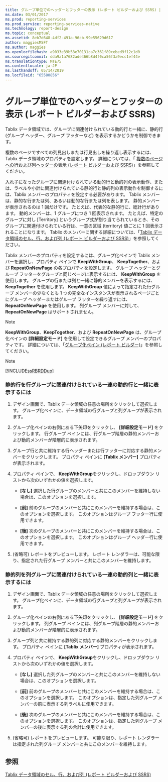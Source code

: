 ```yaml
---
title: グループ単位でのヘッダーとフッターの表示 (レポート ビルダーおよび SSRS) | Microsoft Docs
ms.date: 03/01/2017
ms.prod: reporting-services
ms.prod_service: reporting-services-native
ms.technology: report-design
ms.topic: conceptual
ms.assetid: 8eb7d648-4df2-491a-96cb-99e55629d617
author: maggiesMSFT
ms.author: maggies
ms.openlocfilehash: a9033e39b58e70131ca7c361f89cebed9f12c1d0
ms.sourcegitcommit: dda9a1a7682ade466b8d4f0ca56f3a9ecc1ef44e
ms.translationtype: MTE75
ms.contentlocale: ja-JP
ms.lasthandoff: 05/14/2019
ms.locfileid: "65580856"
---
```

# <a name="display-headers-and-footers-with-a-group-report-builder-and-ssrs"></a>グループ単位でのヘッダーとフッターの表示 (レポート ビルダーおよび SSRS)
  Tablix データ領域では、グループに関連付けられている動的行と一緒に、静的行 (グループ ヘッダー、グループ フッターなど) を表示するかどうかを制御できます。  
  
 複数のページですべての列見出しまたは行見出しを繰り返し表示するには、Tablix データ領域のプロパティを設定します。 詳細については、「 [複数のページへの行および列ヘッダーの表示 (レポート ビルダーおよび SSRS)](display-row-and-column-headers-on-multiple-pages-report-builder-and-ssrs.md)」を参照してください。  
  
 入れ子になったグループに関連付けられている動的行と動的列の表示動作、または、ラベルや小計に関連付けられている静的行と静的列の表示動作を制御するには、Tablix メンバーのプロパティを設定する必要があります。 Tablix メンバーは、静的な行または列、あるいは動的な行または列を表します。 静的メンバーが表示されるのは 1 回だけです。 たとえば、代表的な静的行に、総計行があります。 動的メンバーは、1 グループにつき 1 回表示されます。 たとえば、特定のグループに対し [Territory] というグループ式が割り当てられているとき、そのグループに関連付けられている行は、一意の区域 (territory) 値ごとに 1 回表示されることになります。 Tablix のメンバーに関する詳細については、「[Tablix データ領域のセル、行、および列 &#40;レポート ビルダーおよび SSRS&#41;](../../reporting-services/report-design/tablix-data-region-cells-rows-and-columns-report-builder-and-ssrs.md)」を参照してください。  
  
 Tablix メンバーのプロパティを設定するには、グループ化ペインで Tablix メンバーを選択し、プロパティ ペインで **KeepWithGroup**、 **KeepTogether**、および **RepeatOnNewPage** の各プロパティを設定します。 グループ ヘッダーとグループ フッターをグループと同じページに表示するには、 **KeepWithGroup** を使用します。 グループの行または列と一緒に静的メンバーを表示するには、 **KeepTogether** を使用します。 **KeepWithGroup** 値によって指定された行グループ メンバーの少なくとも 1 つの完全なインスタンスが表示されるページごとにグループ ヘッダーまたはグループ フッターを繰り返すには、 **RepeatOnNewPage** を使用します。 列グループ メンバーに対して、**RepeatOnNewPage** はサポートされません。  
  
> [!NOTE]  
>  **KeepWithGroup**、**KeepTogether**、および **RepeatOnNewPage** は、グループ化ペインの **[詳細設定モード]** を使用して設定できるグループ メンバーのプロパティです。 詳細については、「[グループ化ペイン &#40;レポート ビルダー&#41;](../../reporting-services/report-design/grouping-pane-report-builder.md)」を参照してください。  
  
> [!NOTE]  
>  [!INCLUDE[ssRBRDDup](../../includes/ssrbrddup-md.md)]  
  
### <a name="to-keep-a-static-row-with-a-set-of-dynamic-rows-associated-with-a-row-group"></a>静的行を行グループに関連付けられている一連の動的行と一緒に表示するには  
  
1.  デザイン画面で、Tablix データ領域の任意の場所をクリックして選択します。 グループ化ペインに、データ領域の行グループと列グループが表示されます。  
  
2.  グループ化ペインの右側にある下矢印をクリックし、 **[詳細設定モード]** をクリックします。 行グループ ペインには、行グループ階層の静的メンバーおよび動的メンバーが階層的に表示されます。  
  
3.  グループ行と共に維持する行ヘッダーまたは行フッターに対応する静的メンバーをクリックします。 プロパティ ペインに **[Tablix メンバー]** プロパティが表示されます。  
  
4.  プロパティ ペインで、 **KeepWithGroup**をクリックし、ドロップダウン リストから次のいずれかの値を選択します。  
  
    -   **[なし]** 選択した行グループのメンバーと共にこのメンバーを維持しない場合は、このオプションを選択します。  
  
    -   **[前]** 前のグループのメンバーと共にこのメンバーを維持する場合は、このオプションを選択します。 このオプションはグループ フッター行に使用できます。  
  
    -   **[後]** 次のグループのメンバーと共にこのメンバーを維持する場合は、このオプションを選択します。 このオプションはグループ ヘッダー行に使用できます。  
  
5.  (省略可) レポートをプレビューします。 レポート レンダラーは、可能な限り、指定された行グループ メンバーと共にこのメンバーを維持します。  
  
### <a name="to-keep-a-static-column-with-a-set-of-dynamic-columns-associated-with-a-column-group"></a>静的列を列グループに関連付けられている一連の動的列と一緒に表示するには  
  
1.  デザイン画面で、Tablix データ領域の任意の場所をクリックして選択します。 グループ化ペインに、データ領域の行グループと列グループが表示されます。  
  
2.  グループ化ペインの右側にある下矢印をクリックし、 **[詳細設定モード]** をクリックします。 列グループ ペインには、列グループ階層の静的メンバーおよび動的メンバーが階層的に表示されます。  
  
3.  グループ列と共に維持する静的列に対応する静的メンバーをクリックします。 プロパティ ペインに **[Tablix メンバー]** プロパティが表示されます。  
  
4.  プロパティ ペインで、 **KeepWithGroup**をクリックし、ドロップダウン リストから次のいずれかの値を選択します。  
  
    -   **[なし]** 選択した列グループのメンバーと共にこのメンバーを維持しない場合は、このオプションを選択します。  
  
    -   **[前]** 前のグループのメンバーと共にこのメンバーを維持する場合は、このオプションを選択します。 このオプションは、指定した列グループ メンバーの前に表示する列ラベルに使用できます。  
  
    -   **[後]** 次のグループのメンバーと共にこのメンバーを維持する場合は、このオプションを選択します。 このオプションは、指定した列グループ メンバーの後に表示する列の合計に使用できます。  
  
5.  (省略可) レポートをプレビューします。 可能な限り、レポート レンダラーは指定された列グループ メンバーと共にこのメンバーを維持します。  
  
## <a name="see-also"></a>参照  
 [Tablix データ領域のセル、行、および列 (レポート ビルダーおよび SSRS)](tablix-data-region-report-builder-and-ssrs.md)   
 
  
  
